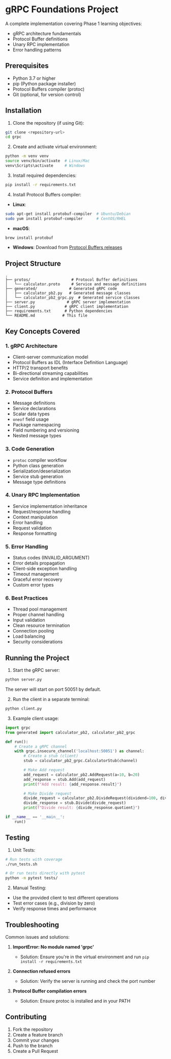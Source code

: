 # gRPC Foundations Project

A complete implementation covering Phase 1 learning objectives:

- gRPC architecture fundamentals
- Protocol Buffer definitions
- Unary RPC implementation
- Error handling patterns

## Prerequisites

- Python 3.7 or higher
- pip (Python package installer)
- Protocol Buffers compiler (protoc)
- Git (optional, for version control)

## Installation

1. Clone the repository (if using Git):

```bash
git clone <repository-url>
cd grpc
```

2. Create and activate virtual environment:

```bash
python -m venv venv
source venv/bin/activate  # Linux/Mac
venv\Scripts\activate     # Windows
```

3. Install required dependencies:

```bash
pip install -r requirements.txt
```

4. Install Protocol Buffers compiler:

- **Linux**:

```bash
sudo apt-get install protobuf-compiler  # Ubuntu/Debian
sudo yum install protobuf-compiler      # CentOS/RHEL
```

- **macOS**:

```bash
brew install protobuf
```

- **Windows**: Download from [Protocol Buffers releases](https://github.com/protocolbuffers/protobuf/releases)

## Project Structure

```
.
├── protos/                  # Protocol Buffer definitions
│   └── calculator.proto     # Service and message definitions
├── generated/              # Generated gRPC code
│   ├── calculator_pb2.py   # Generated message classes
│   └── calculator_pb2_grpc.py  # Generated service classes
├── server.py              # gRPC server implementation
├── client.py             # gRPC client implementation
├── requirements.txt      # Python dependencies
└── README.md            # This file
```

## Key Concepts Covered

### 1. gRPC Architecture

- Client-server communication model
- Protocol Buffers as IDL (Interface Definition Language)
- HTTP/2 transport benefits
- Bi-directional streaming capabilities
- Service definition and implementation

### 2. Protocol Buffers

- Message definitions
- Service declarations
- Scalar data types
- `oneof` field usage
- Package namespacing
- Field numbering and versioning
- Nested message types

### 3. Code Generation

- `protoc` compiler workflow
- Python class generation
- Serialization/deserialization
- Service stub generation
- Message type definitions

### 4. Unary RPC Implementation

- Service implementation inheritance
- Request/response handling
- Context manipulation
- Error handling
- Request validation
- Response formatting

### 5. Error Handling

- Status codes (INVALID_ARGUMENT)
- Error details propagation
- Client-side exception handling
- Timeout management
- Graceful error recovery
- Custom error types

### 6. Best Practices

- Thread pool management
- Proper channel handling
- Input validation
- Clean resource termination
- Connection pooling
- Load balancing
- Security considerations

## Running the Project

1. Start the gRPC server:

```bash
python server.py
```

The server will start on port 50051 by default.

2. Run the client in a separate terminal:

```bash
python client.py
```

3. Example client usage:

```python
import grpc
from generated import calculator_pb2, calculator_pb2_grpc

def run():
    # Create a gRPC channel
    with grpc.insecure_channel('localhost:50051') as channel:
        # Create a stub (client)
        stub = calculator_pb2_grpc.CalculatorStub(channel)

        # Make Add request
        add_request = calculator_pb2.AddRequest(a=10, b=20)
        add_response = stub.Add(add_request)
        print(f"Add result: {add_response.result}")

        # Make Divide request
        divide_request = calculator_pb2.DivideRequest(dividend=100, divisor=5)
        divide_response = stub.Divide(divide_request)
        print(f"Divide result: {divide_response.quotient}")

if __name__ == '__main__':
    run()
```

## Testing

1. Unit Tests:

```bash
# Run tests with coverage
./run_tests.sh

# Or run tests directly with pytest
python -m pytest tests/
```

2. Manual Testing:

- Use the provided client to test different operations
- Test error cases (e.g., division by zero)
- Verify response times and performance

## Troubleshooting

Common issues and solutions:

1. **ImportError: No module named 'grpc'**

   - Solution: Ensure you're in the virtual environment and run `pip install -r requirements.txt`

2. **Connection refused errors**

   - Solution: Verify the server is running and check the port number

3. **Protocol Buffer compilation errors**
   - Solution: Ensure protoc is installed and in your PATH

## Contributing

1. Fork the repository
2. Create a feature branch
3. Commit your changes
4. Push to the branch
5. Create a Pull Request
